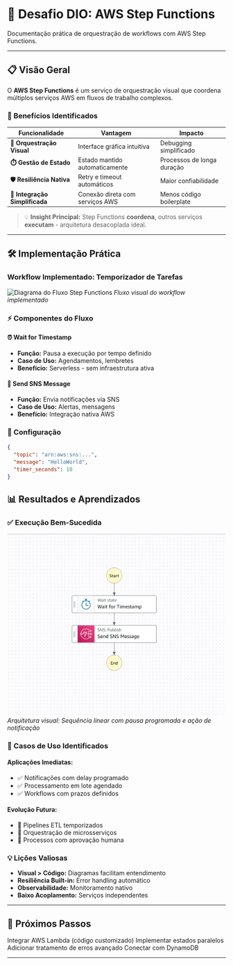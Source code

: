# 🚀 Desafio DIO: AWS Step Functions

Documentação prática de orquestração de workflows com AWS Step Functions.

---

## 📋 Visão Geral

O **AWS Step Functions** é um serviço de orquestração visual que coordena múltiplos serviços AWS em fluxos de trabalho complexos.

### 🎯 Benefícios Identificados

| Funcionalidade | Vantagem | Impacto |
|----------------|----------|---------|
| **🔄 Orquestração Visual** | Interface gráfica intuitiva | Debugging simplificado |
| **⏱️ Gestão de Estado** | Estado mantido automaticamente | Processos de longa duração |
| **🛡️ Resiliência Nativa** | Retry e timeout automáticos | Maior confiabilidade |
| **🔗 Integração Simplificada** | Conexão direta com serviços AWS | Menos código boilerplate |

> 💡 **Insight Principal:** Step Functions **coordena**, outros serviços **executam** - arquitetura desacoplada ideal.

---

## 🛠️ Implementação Prática

### Workflow Implementado: Temporizador de Tarefas

![Diagrama do Fluxo Step Functions](./images/stepfunctions.jpg)
*Fluxo visual do workflow implementado*

### ⚡ Componentes do Fluxo

#### **⏰ Wait for Timestamp**
- **Função:** Pausa a execução por tempo definido
- **Caso de Uso:** Agendamentos, lembretes
- **Benefício:** Serverless - sem infraestrutura ativa

#### **📨 Send SNS Message** 
- **Função:** Envia notificações via SNS
- **Caso de Uso:** Alertas, mensagens
- **Benefício:** Integração nativa AWS

### 🔧 Configuração

```json
{
  "topic": "arn:aws:sns:...",
  "message": "HelloWorld", 
  "timer_seconds": 10
}
```

## 📊 Resultados e Aprendizados

### ✅ Execução Bem-Sucedida

![Resultado da Execução](./stepFunctions.jpg)
*Arquitetura visual: Sequência linear com pausa programada e ação de notificação*

### 🎯 Casos de Uso Identificados

#### **Aplicações Imediatas:**
- ✅ Notificações com delay programado
- ✅ Processamento em lote agendado  
- ✅ Workflows com prazos definidos

#### **Evolução Futura:**
- 🔄 Pipelines ETL temporizados
- 🔄 Orquestração de microsserviços
- 🔄 Processos com aprovação humana

### 💡 Lições Valiosas

- **Visual > Código:** Diagramas facilitam entendimento
- **Resiliência Built-in:** Error handling automático
- **Observabilidade:** Monitoramento nativo
- **Baixo Acoplamento:** Serviços independentes

---

## 🚀 Próximos Passos

Integrar AWS Lambda (código customizado)
Implementar estados paralelos
Adicionar tratamento de erros avançado
Conectar com DynamoDB

---
